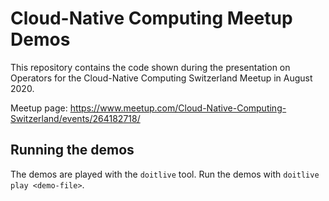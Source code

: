 # Cloud-Native Computing Meetup Demos

This repository contains the code shown during the presentation on Operators for the Cloud-Native Computing Switzerland Meetup in August 2020.

Meetup page: https://www.meetup.com/Cloud-Native-Computing-Switzerland/events/264182718/

## Running the demos

The demos are played with the `doitlive` tool.
Run the demos with `doitlive play <demo-file>`.
